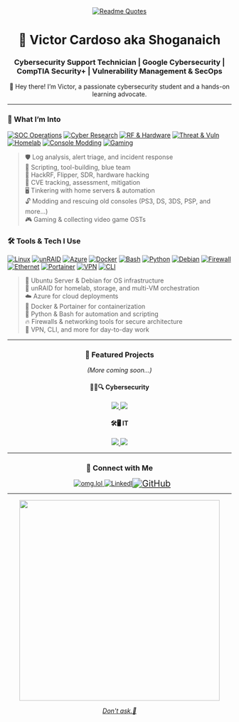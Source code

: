 <div align="center"><a href="https://github.com/hackelite01/github-readme-cyber-quotes"><img src="https://github-readme-cyber-quotes.vercel.app/api?type=horizontal&theme=nord&border=true" alt="Readme Quotes"></a></div>

<h1 align="center">🔐 Victor Cardoso aka Shoganaich</h1>
<h3 align="center">Cybersecurity Support Technician | Google Cybersecurity | CompTIA Security+ | Vulnerability Management & SecOps</h3>

<p align="center">👋 Hey there! I’m Victor, a passionate cybersecurity student and a hands-on learning advocate.</p>

---
### 🧠 What I’m Into

[![SOC Operations](https://img.shields.io/badge/🛡️-SOC%20Operations-blue)](#)
[![Cyber Research](https://img.shields.io/badge/🐍-Cyber%20Research-green)](#)
[![RF & Hardware](https://img.shields.io/badge/📡-RF%20%26%20Hardware%20Security-yellow)](#)
[![Threat & Vuln](https://img.shields.io/badge/🚨-Threat%20%26%20Vulnerability-red)](#)
[![Homelab](https://img.shields.io/badge/🖥️-Homelab-9cf)](#)
[![Console Modding](https://img.shields.io/badge/🔓-Console%20Modding-orange)](#)
[![Gaming](https://img.shields.io/badge/🎮-Video%20Games-purple)](#)

> 🛡️ Log analysis, alert triage, and incident response  
> 🐍 Scripting, tool-building, blue team   
> 📡 HackRF, Flipper, SDR, hardware hacking  
> 🚨 CVE tracking, assessment, mitigation  
> 🖥️ Tinkering with home servers & automation  
> 🔓 Modding and rescuing old consoles (PS3, DS, 3DS, PSP, and more...)  
> 🎮 Gaming & collecting video game OSTs  

### 🛠️ Tools & Tech I Use

[![Linux](https://img.shields.io/badge/Linux-OS-informational?logo=linux&logoColor=white&style=for-the-badge)](#)
[![unRAID](https://img.shields.io/badge/unRAID-Homelab-F15A29?logo=unraid&logoColor=white&style=for-the-badge)](#)
[![Azure](https://img.shields.io/badge/Azure-Cloud-blue?logo=microsoftazure&logoColor=white&style=for-the-badge)](#)
[![Docker](https://img.shields.io/badge/Docker-Containers-blue?logo=docker&logoColor=white&style=for-the-badge)](#)
[![Bash](https://img.shields.io/badge/Bash-Scripting-4EAA25?logo=gnubash&logoColor=white&style=for-the-badge)](#)
[![Python](https://img.shields.io/badge/Python-Scripting-yellow?logo=python&logoColor=white&style=for-the-badge)](#)
[![Debian](https://img.shields.io/badge/Debian-OS-A81D33?logo=debian&logoColor=white&style=for-the-badge)](#)
[![Firewall](https://img.shields.io/badge/Firewall-Networking-orange?style=for-the-badge&logo=fortinet&logoColor=white)](#)
[![Ethernet](https://img.shields.io/badge/Ethernet-Networking-blue?style=for-the-badge&logo=ethernet&logoColor=white)](#)
[![Portainer](https://img.shields.io/badge/Portainer-Containers-0db7ed?logo=portainer&logoColor=white&style=for-the-badge)](#)
[![VPN](https://img.shields.io/badge/VPN-Security-007bff?logo=openvpn&logoColor=white&style=for-the-badge)](#)
[![CLI](https://img.shields.io/badge/CLI-Tools-333333?style=for-the-badge&logo=powershell&logoColor=white)](#)

> 🐧 Ubuntu Server & Debian for OS infrastructure  
> 🧡 unRAID for homelab, storage, and multi-VM orchestration  
> ☁️ Azure for cloud deployments  
> 🐳 Docker & Portainer for containerization  
> 🐍 Python & Bash for automation and scripting  
> 🔥 Firewalls & networking tools for secure architecture  
> 🔑 VPN, CLI, and more for day-to-day work

---

<h3 align="center">📂 Featured Projects</h3>
<p align="center"><i>(More coming soon...)</i></p>

<h4 align="center">🕵️‍♂️🔍 Cybersecurity</h4>


<p align="center">
  <a href="https://github.com/shoganaich/ctf-journal">
    <img src="https://github-readme-stats.vercel.app/api/pin/?username=shoganaich&repo=ctf-journal&theme=transparent" />
  </a>
  <a href="https://github.com/shoganaich/securityplus-701-gpt">
    <img src="https://github-readme-stats.vercel.app/api/pin/?username=shoganaich&repo=securityplus-701-gpt&theme=transparent" />
  </a>
</p>

<h4 align="center">🛠️🖥️ IT</h4>

<p align="center">
  <a href="https://github.com/shoganaich/azure-osticket">
    <img src="https://github-readme-stats.vercel.app/api/pin/?username=shoganaich&repo=azure-osticket&theme=transparent" />
  </a>
  <a href="https://github.com/shoganaich/azure-traffic-inspect">
    <img src="https://github-readme-stats.vercel.app/api/pin/?username=shoganaich&repo=azure-traffic-inspect&theme=transparent" />
  </a>
</p>

---

<h3 align="center">🔗 Connect with Me</h3>

<p align="center">
  <a href="https://victorcardoso.omg.lol/">
    <img src="https://img.shields.io/badge/omg.lol-000?style=for-the-badge&logo=ko-fi&logoColor=white" alt="omg.lol" />
  </a>
  <a href="https://www.linkedin.com/in/victordccardoso/">
    <img src="https://img.shields.io/badge/linkedin-0A66C2?style=for-the-badge&logo=linkedin&logoColor=white" alt="LinkedIn" />
  </a>
    <a href="https://shoganaich.bearblog.dev/" target="_blank">
    <img src="https://img.shields.io/badge/Blog-1f1f1f?style=for-the-badge&logo=mdbook&logoColor=white" alt="GitHub" style="transform: scale(1.4); transform-origin: center;" />
  </a>
</p>

---

<p align="center">
  <a href="https://shoganaich.bearblog.dev/why-theres-a-dino-in-the-logs/" target="_blank">
  <img src="https://github.com/shoganaich/shoganaich/assets/112911007/bc3ced9f-0854-4002-9e4d-0519dba0552d" width="450px" />
</p>

<p align="center"><i>Don't ask.🦖</i></p>
